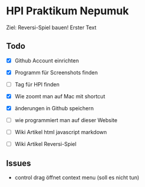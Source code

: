 # HPI Praktikum Nepumuk 

Ziel: Reversi-Spiel bauen!
Erster Text


## Todo      

- [x] Github Account einrichten 
- [x] Programm für Screenshots finden
- [ ] Tag für HPI finden 
- [x] Wie zoomt man auf Mac mit shortcut  
- [x] änderungen in Github speichern
- [ ] wie programmiert man auf dieser Website 
- [ ] Wiki Artikel html javascript markdown 
- [ ] Wiki Artikel Reversi-Spiel 


## Issues
- control drag öffnet context menu (soll es nicht tun)